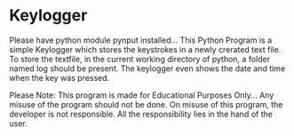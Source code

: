 # Keylogger
Please have python module pynput installed...
This Python Program is a simple Keylogger which stores the keystrokes in a newly crerated text file. 
To store the textfile, in the current working directory of python, a folder named log should be present.
The keylogger even shows the date and time when the key was pressed.

Please Note:
This program is made for Educational Purposes Only...
Any misuse of the program should not be done.
On misuse of this program, the developer is not responsible.
All the responsibility lies in the hand of the user.
